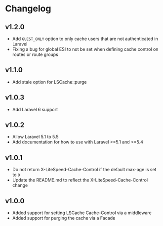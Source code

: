 # Changelog

## v1.2.0
- Add `GUEST_ONLY` option to only cache users that are not authenticated in Laravel
- Fixing a bug for global ESI to not be set when defining cache control on routes or route groups

## v1.1.0
- Add stale option for LSCache::purge

## v1.0.3
- Add Laravel 6 support

## v1.0.2
- Allow Laravel 5.1 to 5.5
- Add documentation for how to use with Laravel >=5.1 and <=5.4

## v1.0.1
- Do not return X-LiteSpeed-Cache-Control if the default max-age is set to `0`
- Update the README.md to reflect the X-LiteSpeed-Cache-Control change

## v1.0.0
- Added support for setting LSCache Cache-Control via a middleware
- Added support for purging the cache via a Facade

